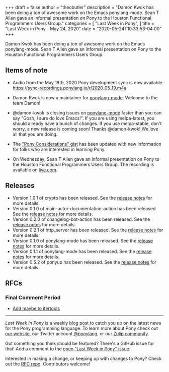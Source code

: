 +++
draft = false
author = "theobutler"
description = "Damon Kwok has been doing a ton of awesome work on the Emacs ponylang-mode. Sean T Allen gave an informal presentation on Pony to the Houston Functional Programmers Users Group."
categories = [
    "Last Week in Pony",
]
title = "Last Week in Pony - May 24, 2020"
date = "2020-05-24T10:33:53-04:00"
+++

Damon Kwok has been doing a ton of awesome work on the Emacs ponylang-mode. Sean T Allen gave an informal presentation on Pony to the Houston Functional Programmers Users Group.

<!--more-->


## Items of note

- Audio from the May 19th, 2020 Pony development sync is now available. https://sync-recordings.ponylang.io/r/2020_05_19.m4a

- Damon Kwok is now a maintainer for [ponylang-mode](https://github.com/ponylang/ponylang-mode/). Welcome to the team Damon!

- @damon-kwok is closing issues on [ponylang-mode](https://github.com/ponylang/ponylang-mode) faster than you can say "Gosh, I sure do love Emacs!". If you are using melpa-latest, you should already have a bunch of changes. If you use melpa-stable, don't worry, a new release is coming soon! Thanks @damon-kwok! We love all that you are doing.

- The ["Pony Considerations" gist](https://gist.github.com/aturley/49b60c98306d90ffc2f981515827b005) has been updated with new information for folks who are interested in learning Pony.

- On Wednesday, Sean T Allen gave an informal presentation on Pony to the Houston Functional Programmers Users Group. The recording is available on [live.com](https://onedrive.live.com/?authkey=%21AOnX%2D5R9yRcUoB8&cid=87ADE037DC99854B&id=87ADE037DC99854B%2144222&parId=87ADE037DC99854B%211035&o=OneUp).

## Releases

- Version 1.0.1 of crypto has been released. See the [release notes](https://github.com/ponylang/crypto/releases/tag/1.0.1) for more details.
- Version 0.1.0 of main-actor-documentation-action has been released. See the [release notes](https://github.com/ponylang/main-actor-documentation-action/releases/tag/0.1.0) for more details.
- Version 0.2.0 of changelog-bot-action has been released. See the [release notes](https://github.com/ponylang/changelog-bot-action/releases/tag/0.2.0) for more details.
- Version 0.2.1 of http_server has been released. See the [release notes](https://github.com/ponylang/http_server/releases/tag/0.2.1) for more details.
- Version 0.1.0 of ponylang-mode has been released. See the [release notes](https://github.com/ponylang/ponylang-mode/releases/tag/0.1.0) for more details.
- Version 0.1.1 of ponylang-mode has been released. See the [release notes](https://github.com/ponylang/ponylang-mode/releases/tag/0.1.1) for more details.
- Version 0.5.2 of ponyup has been released. See the [release notes](https://github.com/ponylang/ponyup/releases/tag/0.5.2) for more details.

## RFCs

### Final Comment Period

- [Add maybe to itertools](https://github.com/ponylang/rfcs/pull/161)

___

_Last Week In Pony_ is a weekly blog post to catch you up on the latest news for the Pony programming language. To learn more about Pony check out [our website](https://ponylang.io), our Twitter account [@ponylang](https://twitter.com/ponylang), or our [Zulip community](https://ponylang.zulipchat.com).

Got something you think should be featured? There's a GitHub issue for that! Add a comment to the [open "Last Week in Pony" issue](https://github.com/ponylang/ponylang.github.io/issues?q=is%3Aissue+is%3Aopen+label%3Alast-week-in-pony).

Interested in making a change, or keeping up with changes to Pony? Check out the [RFC repo](https://github.com/ponylang/rfcs). Contributors welcome!
